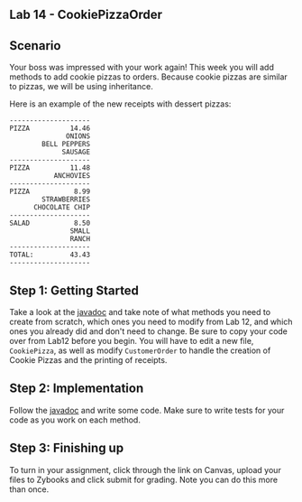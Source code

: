 ## Lab 14 - CookiePizzaOrder
 
## Scenario 
Your boss was impressed with your work again! This week you will add methods to add cookie pizzas to orders. Because cookie pizzas are similar to pizzas, we will be using
inheritance.

Here is an example of the new receipts with dessert pizzas:

```text
--------------------
PIZZA          14.46
              ONIONS
        BELL PEPPERS
             SAUSAGE
--------------------
PIZZA          11.48
           ANCHOVIES
--------------------
PIZZA           8.99
        STRAWBERRIES
      CHOCOLATE CHIP
--------------------
SALAD           8.50
               SMALL
               RANCH
--------------------
TOTAL:         43.43
--------------------
```

## Step 1: Getting Started
Take a look at the [javadoc](https://csu-compsci-cs163-4.github.io/Lab14CookiePizzaOrder/) and take note of what methods you need 
to create from scratch, which ones you need to modify from Lab 12, and which ones you already did and don't need to change. Be sure to copy your code over from Lab12 before you begin. You will have to edit a new file, `CookiePizza`, as well as modify `CustomerOrder` to handle the creation of Cookie Pizzas and the printing of receipts.

## Step 2: Implementation
Follow the [javadoc](https://csu-compsci-cs163-4.github.io/Lab14CookiePizzaOrder/) and write some code. Make sure to write tests for your code as you work on 
each method.

## Step 3: Finishing up
To turn in your assignment, click through the link on Canvas, upload your files to Zybooks and click submit for grading. Note you can do this more than once.
